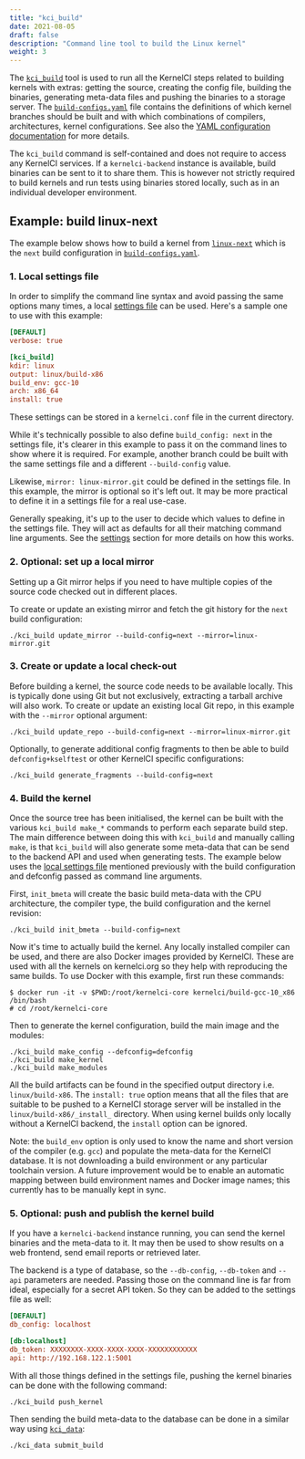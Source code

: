 ```yaml
---
title: "kci_build"
date: 2021-08-05
draft: false
description: "Command line tool to build the Linux kernel"
weight: 3
---
```


The
[`kci_build`](https://github.com/kernelci/kernelci-core/blob/main/kci_build)
tool is used to run all the KernelCI steps related to building kernels with
extras: getting the source, creating the config file, building the binaries,
generating meta-data files and pushing the binaries to a storage server.  The
[`build-configs.yaml`](https://github.com/kernelci/kernelci-core/blob/main/config/core/build-configs.yaml)
file contains the definitions of which kernel branches should be built and with
which combinations of compilers, architectures, kernel configurations.  See
also the [YAML configuration documentation](../config/#builds-configuration) for
more details.

The `kci_build` command is self-contained and does not require to access any
KernelCI services.  If a `kernelci-backend` instance is available, build
binaries can be sent to it to share them.  This is however not strictly
required to build kernels and run tests using binaries stored locally, such as
in an individual developer environment.

## Example: build linux-next

The example below shows how to build a kernel from
[`linux-next`](https://git.kernel.org/pub/scm/linux/kernel/git/next/linux-next.git)
which is the `next` build configuration in [`build-configs.yaml`](https://github.com/kernelci/kernelci-core/config/core/build-configs.yaml).

### 1. Local settings file

In order to simplify the command line syntax and avoid passing the same options
many times, a local [settings file](../settings) can be used.  Here's a sample
one to use with this example:

```ini
[DEFAULT]
verbose: true

[kci_build]
kdir: linux
output: linux/build-x86
build_env: gcc-10
arch: x86_64
install: true
```

These settings can be stored in a `kernelci.conf` file in the current
directory.

While it's technically possible to also define `build_config: next` in the
settings file, it's clearer in this example to pass it on the command lines to
show where it is required.  For example, another branch could be built with the
same settings file and a different `--build-config` value.

Likewise, `mirror: linux-mirror.git` could be defined in the settings file.  In
this example, the mirror is optional so it's left out.  It may be more
practical to define it in a settings file for a real use-case.

Generally speaking, it's up to the user to decide which values to define in the
settings file.  They will act as defaults for all their matching command line
arguments.  See the [settings](../settings) section for more details on how
this works.


### 2. Optional: set up a local mirror

Setting up a Git mirror helps if you need to have multiple copies of the source
code checked out in different places.

To create or update an existing mirror and fetch the git history for the `next`
build configuration:

```
./kci_build update_mirror --build-config=next --mirror=linux-mirror.git
```


### 3. Create or update a local check-out

Before building a kernel, the source code needs to be available locally.  This
is typically done using Git but not exclusively, extracting a tarball archive
will also work.  To create or update an existing local Git repo, in this
example with the `--mirror` optional argument:

```
./kci_build update_repo --build-config=next --mirror=linux-mirror.git
```

Optionally, to generate additional config fragments to then be able to build
`defconfig+kselftest` or other KernelCI specific configurations:

```
./kci_build generate_fragments --build-config=next
```

### 4. Build the kernel

Once the source tree has been initialised, the kernel can be built with the
various `kci_build make_*` commands to perform each separate build step.  The
main difference between doing this with `kci_build` and manually calling
`make`, is that `kci_build` will also generate some meta-data that can be send
to the backend API and used when generating tests.  The example below uses the
[local settings file](#1-local-settings-file) mentioned previously with the
build configuration and defconfig passed as command line arguments.

First, `init_bmeta` will create the basic build meta-data with the CPU
architecture, the compiler type, the build configuration and the kernel
revision:

```
./kci_build init_bmeta --build-config=next
```

Now it's time to actually build the kernel.  Any locally installed compiler can
be used, and there are also Docker images provided by KernelCI.  These are used
with all the kernels on kernelci.org so they help with reproducing the same
builds.  To use Docker with this example, first run these commands:

```
$ docker run -it -v $PWD:/root/kernelci-core kernelci/build-gcc-10_x86 /bin/bash
# cd /root/kernelci-core
```

Then to generate the kernel configuration, build the main image and the
modules:

```
./kci_build make_config --defconfig=defconfig
./kci_build make_kernel
./kci_build make_modules
```

All the build artifacts can be found in the specified output directory
i.e. `linux/build-x86`.  The `install: true` option means that all the files
that are suitable to be pushed to a KernelCI storage server will be installed
in the `linux/build-x86/_install_` directory.  When using kernel builds only
locally without a KernelCI backend, the `install` option can be ignored.

Note: the `build_env` option is only used to know the name and short version of
the compiler (e.g. `gcc`) and populate the meta-data for the KernelCI database.
It is not downloading a build environment or any particular toolchain version.
A future improvement would be to enable an automatic mapping between build
environment names and Docker image names; this currently has to be manually
kept in sync.


### 5. Optional: push and publish the kernel build

If you have a `kernelci-backend` instance running, you can send the kernel
binaries and the meta-data to it.  It may then be used to show results on a web
frontend, send email reports or retrieved later.

The backend is a type of database, so the `--db-config`, `--db-token` and
`--api` parameters are needed.  Passing those on the command line is far from
ideal, especially for a secret API token.  So they can be added to the settings
file as well:

```ini
[DEFAULT]
db_config: localhost

[db:localhost]
db_token: XXXXXXXX-XXXX-XXXX-XXXX-XXXXXXXXXXXX
api: http://192.168.122.1:5001
```

With all those things defined in the settings file, pushing the kernel binaries
can be done with the following command:

```
./kci_build push_kernel
```

Then sending the build meta-data to the database can be done in a similar way
using [`kci_data`](../kci_data):

```
./kci_data submit_build
```
